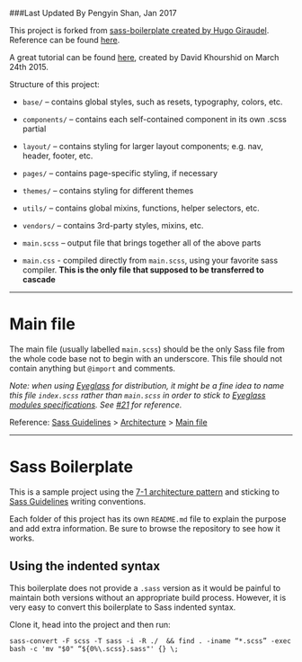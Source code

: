 ###Last Updated By Pengyin Shan, Jan 2017

This project is forked from <a href="https://github.com/HugoGiraudel/sass-boilerplate">sass-boilerplate created by Hugo Giraudel</a>. Reference can be found <a href="https://sass-guidelin.es/#the-7-1-pattern">here</a>.

A great tutorial can be found <a href="https://scotch.io/tutorials/aesthetic-sass-1-architecture-and-style-organization">here</a>, created by David Khourshid on March 24th 2015.

Structure of this project:

- `base/` – contains global styles, such as resets, typography, colors, etc.

- `components/` – contains each self-contained component in its own .scss partial

- `layout/` – contains styling for larger layout components; e.g. nav, header, footer, etc.

- `pages/` – contains page-specific styling, if necessary

- `themes/` – contains styling for different themes

- `utils/` – contains global mixins, functions, helper selectors, etc.

- `vendors/` – contains 3rd-party styles, mixins, etc.

- `main.scss` – output file that brings together all of the above parts

- `main.css` - compiled directly from `main.scss`, using your favorite sass compiler. **This is the only file that supposed to be transferred to cascade**

<hr/>

# Main file

The main file (usually labelled `main.scss`) should be the only Sass file from the whole code base not to begin with an underscore. This file should not contain anything but `@import` and comments.

*Note: when using [Eyeglass](https://github.com/sass-eyeglass/eyeglass) for distribution, it might be a fine idea to name this file `index.scss` rather than `main.scss` in order to stick to [Eyeglass modules specifications](https://github.com/sass-eyeglass/eyeglass#writing-an-eyeglass-module-with-sass-files). See [#21](https://github.com/HugoGiraudel/sass-boilerplate/issues/21) for reference.*

Reference: [Sass Guidelines](http://sass-guidelin.es/) > [Architecture](http://sass-guidelin.es/#architecture) > [Main file](http://sass-guidelin.es/#main-file)

<hr/>

# Sass Boilerplate

This is a sample project using the [7-1 architecture pattern](http://sass-guidelin.es/#architecture) and sticking to [Sass Guidelines](http://sass-guidelin.es) writing conventions.

Each folder of this project has its own `README.md` file to explain the purpose and add extra information. Be sure to browse the repository to see how it works.

## Using the indented syntax

This boilerplate does not provide a `.sass` version as it would be painful to maintain both versions without an appropriate build process. However, it is very easy to convert this boilerplate to Sass indented syntax.

Clone it, head into the project and then run:

```
sass-convert -F scss -T sass -i -R ./  && find . -iname “*.scss” -exec bash -c 'mv "$0" “${0%\.scss}.sass"' {} \;
```

